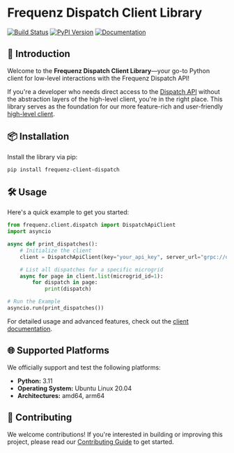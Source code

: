 # Frequenz Dispatch Client Library

[![Build Status](https://github.com/frequenz-floss/frequenz-client-dispatch-python/actions/workflows/ci.yaml/badge.svg)](https://github.com/frequenz-floss/frequenz-client-dispatch-python/actions/workflows/ci.yaml)
[![PyPI Version](https://img.shields.io/pypi/v/frequenz-client-dispatch)](https://pypi.org/project/frequenz-client-dispatch/)
[![Documentation](https://img.shields.io/badge/docs-latest-brightgreen)](https://frequenz-floss.github.io/frequenz-client-dispatch-python/)

## 🚀 Introduction

Welcome to the **Frequenz Dispatch Client Library**—your go-to Python client for low-level interactions with the Frequenz Dispatch API!

If you're a developer who needs direct access to the [Dispatch API](https://github.com/frequenz-floss/frequenz-dispatch-api) without the abstraction layers of the high-level client, you're in the right place. This library serves as the foundation for our more feature-rich and user-friendly [high-level client](https://github.com/frequenz-floss/frequenz-dispatch-python).

## 📦 Installation

Install the library via pip:

```bash
pip install frequenz-client-dispatch
```

## 🛠️ Usage

Here's a quick example to get you started:

```python
from frequenz.client.dispatch import DispatchApiClient
import asyncio

async def print_dispatches():
    # Initialize the client
    client = DispatchApiClient(key="your_api_key", server_url="grpc://dispatch.eu-1.prod.api.frequenz.com:443")

    # List all dispatches for a specific microgrid
    async for page in client.list(microgrid_id=1):
        for dispatch in page:
            print(dispatch)

# Run the Example
asyncio.run(print_dispatches())
```

For detailed usage and advanced features, check out the [client documentation](https://frequenz-floss.github.io/frequenz-client-dispatch-python/latest/reference/frequenz/client/dispatch/#frequenz.client.dispatch.ApiDispatchClient).

## 🌐 Supported Platforms

We officially support and test the following platforms:

- **Python:** 3.11
- **Operating System:** Ubuntu Linux 20.04
- **Architectures:** amd64, arm64

## 🤝 Contributing

We welcome contributions! If you're interested in building or improving this project, please read our [Contributing Guide](CONTRIBUTING.md) to get started.
